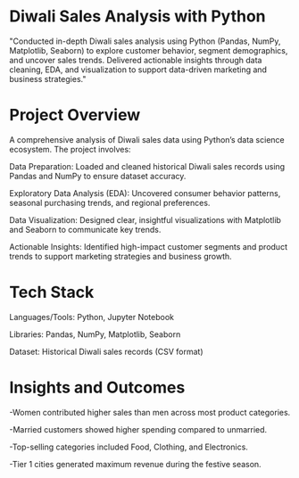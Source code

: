# Diwali Sales Analysis with Python
"Conducted in-depth Diwali sales analysis using Python (Pandas, NumPy, Matplotlib, Seaborn) to explore customer behavior, segment demographics, and uncover sales trends. Delivered actionable insights through data cleaning, EDA, and visualization to support data-driven marketing and business strategies."

# Project Overview
A comprehensive analysis of Diwali sales data using Python’s data science ecosystem. The project involves:

Data Preparation: Loaded and cleaned historical Diwali sales records using Pandas and NumPy to ensure dataset accuracy.

Exploratory Data Analysis (EDA): Uncovered consumer behavior patterns, seasonal purchasing trends, and regional preferences.

Data Visualization: Designed clear, insightful visualizations with Matplotlib and Seaborn to communicate key trends.

Actionable Insights: Identified high-impact customer segments and product trends to support marketing strategies and business growth.

# Tech Stack
Languages/Tools: Python, Jupyter Notebook

Libraries: Pandas, NumPy, Matplotlib, Seaborn

Dataset: Historical Diwali sales records (CSV format)

# Insights and Outcomes

-Women contributed higher sales than men across most product categories.

-Married customers showed higher spending compared to unmarried.

-Top-selling categories included Food, Clothing, and Electronics.

-Tier 1 cities generated maximum revenue during the festive season.
